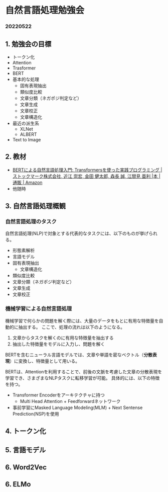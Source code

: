 # 自然言語処理勉強会
### 20220522

## 1. 勉強会の目標
- トークン化
- Attention
- Trasformer
- BERT
- 基本的な処理
  - 固有表現抽出
  - 類似度比較
  - 文章分類（ネガポジ判定など）
  - 文章生成
  - 文章校正
  - 文章構造化
- 最近の派生系
  - XLNet
  - ALBERT
- Text to Image

## 2. 教材
- [BERTによる自然言語処理入門: Transformersを使った実践プログラミング | ストックマーク株式会社, 近江 崇宏, 金田 健太郎, 森長 誠, 江間見 亜利 |本 | 通販 | Amazon](https://www.amazon.co.jp/dp/427422726X/)
- 他随時

## 3. 自然言語処理概観
### 自然言語処理のタスク
自然言語処理(NLP)で対象とする代表的なタスクには、以下のものが挙げられる。
- 形態素解析
- 言語モデル
- 固有表現抽出
  - 文章構造化
- 類似度比較
- 文章分類（ネガポジ判定など）
- 文章生成
- 文章校正

### 機械学習による自然言語処理
機械学習で何らかの問題を解く際には、大量のデータをもとに有用な特徴量を自動的に抽出する。
ここで、処理の流れは以下のようになる。

1. 文章からタスクを解くのに有用な特徴量を抽出する
2. 抽出した特徴量をモデルに入力し、問題を解く

BERTを含むニューラル言語モデルでは、文章や単語を密なベクトル（**分散表現**）に変換し、特徴量として用いる。

BERTは、Attentionを利用することで、前後の文脈を考慮した文章の分散表現を学習でき、さまざまなNLPタスクに転移学習が可能。
具体的には、以下の特徴を持つ。
- Transformer Encoderをアーキテクチャに持つ
  - Multi Head Attention + Feedforwardネットワーク
- 事前学習にMasked Language Modeling(MLM) + Next Sentense Prediction(NSP)を使用



## 4. トークン化


## 5. 言語モデル

## 6. Word2Vec

## 6. ELMo


